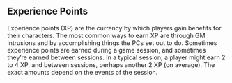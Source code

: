 ## Experience Points

<!-- P, ID: 100002 -->

Experience points (XP) are the currency by which players gain benefits for their characters. The most common ways to earn XP are through GM intrusions and by accomplishing things the PCs set out to do. Sometimes experience points are earned during a game session, and sometimes they’re earned between sessions. In a typical session, a player might earn 2 to 4 XP, and between sessions, perhaps another 2 XP (on average). The exact amounts depend on the events of the session.

